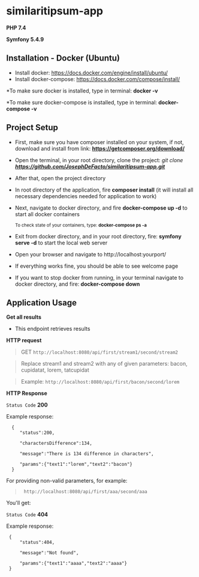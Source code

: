 # similaritipsum-app

**PHP 7.4**

**Symfony 5.4.9**

## Installation - Docker (Ubuntu)
- Install docker: https://docs.docker.com/engine/install/ubuntu/
- Install docker-compose: https://docs.docker.com/compose/install/

*To make sure docker is installed, type in terminal: **docker -v**

*To make sure docker-compose is installed, type in terminal: **docker-compose -v**
 
## Project Setup
 - First, make sure you have composer installed on your system, if not, download and install from link: **https://getcomposer.org/download/**

 - Open the terminal, in your root directory, clone the project: *git clone **https://github.com/JosephDeFacto/similaritipsum-app.git***
 
 - After that, open the project directory
 
 - In root directory of the application, fire **composer install** (it will install all necessary dependencies needed for application to work)
 
 - Next, navigate to docker directory, and fire **docker-compose up -d** to start all docker containers
 
   <sub>To check state of your containers, type: **docker-compose ps -a**</sub>
 
 - Exit from docker directory, and in your root directory, fire: **symfony serve -d** to start the local web server

 - Open your browser and navigate to http://localhost:yourport/

 - If everything works fine, you should be able to see welcome page

 - If you want to stop docker from running, in your terminal navigate to docker directory, and fire: **docker-compose down**
 
 
 ## Application Usage
  **Get all results**
  - This endpoint retrieves results
  
  **HTTP request**
  > GET `http://localhost:8080/api/first/stream1/second/stream2`

  > Replace stream1 and stream2 with any of given parameters: bacon, cupidatat, lorem, tatcupidat

  > Example: `http://localhost:8080/api/first/bacon/second/lorem`

  **HTTP Response**
  
  `Status Code`  **200** 
  
   Example response:
   
      {
         "status":200,

         "charactersDifference":134,

         "message":"There is 134 difference in characters",

         "params":{"text1":"lorem","text2":"bacon"}
      }
      
      
For providing non-valid parameters, for example:

>` http://localhost:8080/api/first/aaa/second/aaa`

You'll get:
  
  `Status Code`  **404**

Example response:

     {
         "status":404,
         
         "message":"Not found",
         
         "params":{"text1":"aaaa","text2":"aaaa"}
     }
     
      
      
